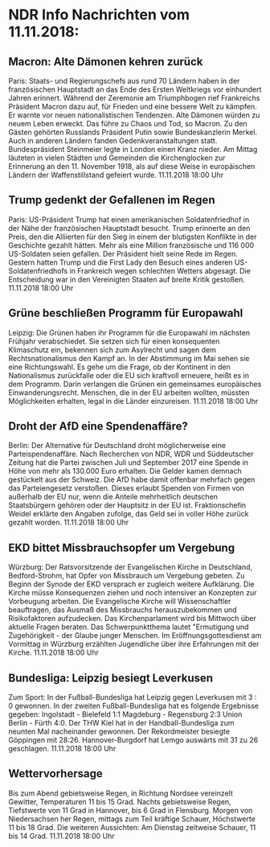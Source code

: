 # NDR Info Nachrichten vom 11.11.2018:


## Macron: Alte Dämonen kehren zurück
Paris:	Staats- und Regierungschefs aus rund 70 Ländern haben in der französischen Hauptstadt an das Ende des Ersten Weltkriegs vor einhundert Jahren erinnert. Während der Zeremonie am Triumphbogen rief Frankreichs Präsident Macron dazu auf, für Frieden und eine bessere Welt zu kämpfen. Er warnte vor neuen nationalistischen Tendenzen. Alte Dämonen würden zu neuem Leben erweckt. Das führe zu Chaos und Tod, so Macron. Zu den Gästen gehörten Russlands Präsident Putin sowie Bundeskanzlerin Merkel. Auch in anderen Ländern fanden Gedenkveranstaltungen statt. Bundespräsident Steinmeier legte in London einen Kranz nieder. Am Mittag läuteten in vielen Städten und Gemeinden die Kirchenglocken zur Erinnerung an den 11. November 1918, als auf diese Weise in europäischen Ländern der Waffenstillstand gefeiert wurde. 11.11.2018 18:00 Uhr 

## Trump gedenkt der Gefallenen im Regen
Paris: US-Präsident Trump hat einen amerikanischen Soldatenfriedhof in der Nähe der französischen Hauptstadt besucht. Trump erinnerte an den Preis, den die Alliierten für den Sieg in einem der blutigsten Konflikte in der Geschichte gezahlt hätten. Mehr als eine Million französische und 116 000 US-Soldaten seien gefallen. Der Präsident hielt seine Rede im Regen. Gestern hatten Trump und die First Lady den Besuch eines anderen US-Soldatenfriedhofs in Frankreich wegen schlechten Wetters abgesagt. Die Entscheidung war in den Vereinigten Staaten auf breite Kritik gestoßen. 11.11.2018 18:00 Uhr 

## Grüne beschließen Programm für Europawahl
Leipzig:	 Die Grünen haben ihr Programm für die Europawahl im nächsten Frühjahr verabschiedet. Sie setzen sich für einen konsequenten Klimaschutz ein, bekennen sich zum Asylrecht und sagen dem Rechtsnationalismus den Kampf an. In der  Abstimmung im Mai sehen sie eine Richtungswahl. Es gehe um die Frage, ob der Kontinent in den Nationalismus zurückfalle oder die EU sich kraftvoll erneuere, heißt es in dem Programm. Darin verlangen die Grünen ein gemeinsames europäisches Einwanderungsrecht. Menschen, die in der EU arbeiten wollten, müssten Möglichkeiten erhalten, legal in die Länder einzureisen. 11.11.2018 18:00 Uhr 

## Droht der AfD eine Spendenaffäre?
Berlin: Der Alternative für Deutschland droht möglicherweise eine Parteispendenaffäre. Nach Recherchen von NDR, WDR und Süddeutscher Zeitung hat die Partei zwischen Juli und September 2017 eine Spende in Höhe von mehr als 130.000 Euro erhalten. Die Gelder kamen demnach gestückelt aus der Schweiz. Die AfD habe damit offenbar mehrfach gegen das Parteiengesetz verstoßen. Dieses erlaubt Spenden von Firmen von außerhalb der EU nur, wenn die Anteile mehrheitlich deutschen Staatsbürgern gehören oder der Hauptsitz in der EU ist. Fraktionschefin Weidel erklärte den Angaben zufolge, das Geld sei in voller Höhe zurück gezahlt worden. 11.11.2018 18:00 Uhr 

## EKD bittet Missbrauchsopfer um Vergebung
Würzburg: Der Ratsvorsitzende der Evangelischen Kirche in Deutschland, Bedford-Strohm, hat Opfer von Missbrauch um Vergebung gebeten. Zu Beginn der Synode der EKD versprach er zugleich weitere Aufklärung. Die Kirche müsse Konsequenzen ziehen und noch intensiver an Konzepten zur Vorbeugung arbeiten. Die Evangelische Kirche will Wissenschaftler beauftragen, das Ausmaß des Missbrauchs herauszubekommen und Risikofaktoren aufzudecken. Das Kirchenparlament wird bis Mittwoch über aktuelle Fragen beraten. Das Schwerpunktthema lautet "Ermutigung und Zugehörigkeit - der Glaube junger Menschen. Im Eröffnungsgottesdienst am Vormittag in Würzburg erzählten Jugendliche über ihre Erfahrungen mit der Kirche. 11.11.2018 18:00 Uhr 

## Bundesliga: Leipzig besiegt Leverkusen
Zum Sport: In der Fußball-Bundesliga hat Leipzig gegen Leverkusen mit 3 : 0 gewonnen. In der zweiten Fußball-Bundesliga hat es folgende Ergebnisse gegeben: Ingolstadt - Bielefeld  1:1
Magdeburg - Regensburg  2:3
Union Berlin - Fürth 4:0. Der THW Kiel hat in der Handball-Bundesliga zum neunten Mal nacheinander gewonnen. Der Rekordmeister besiegte Göppingen mit 28:26. Hannover-Burgdorf hat Lemgo auswärts mit 31 zu 26 geschlagen. 11.11.2018 18:00 Uhr 

## Wettervorhersage
Bis zum Abend gebietsweise Regen, in Richtung Nordsee vereinzelt Gewitter, Temperaturen 11 bis 15 Grad. Nachts gebietsweise Regen, Tiefstwerte von 11 Grad in Hannover, bis 6 Grad in Flensburg. Morgen von Niedersachsen her Regen, mittags zum Teil kräftige Schauer, Höchstwerte 11 bis 18 Grad. Die weiteren Aussichten: Am Dienstag zeitweise Schauer, 11 bis 14 Grad. 11.11.2018 18:00 Uhr 
